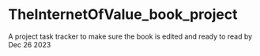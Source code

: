 # TheInternetOfValue_book_project
A project task tracker to make sure the book is edited and ready to read by Dec 26 2023
